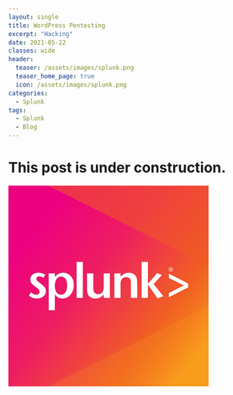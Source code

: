 ```yaml
---
layout: single
title: WordPress Pentesting
excerpt: "Hacking"
date: 2021-05-22
classes: wide
header:
  teaser: /assets/images/splunk.png
  teaser_home_page: true
  icon: /assets/images/splunk.png
categories:
  - Splunk
tags:
  - Splunk
  - Blog
---
```


# This post is under construction.

<img src="/assets/images/splunk.png" alt="Texto alternativo" width="400" />